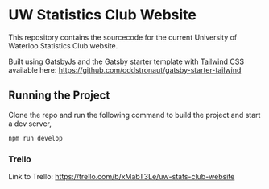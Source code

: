 # UW Statistics Club Website

This repository contains the sourcecode for the current University of Waterloo Statistics Club website.

Built using [GatsbyJs](https://www.gatsbyjs.com/) and the Gatsby starter template with [Tailwind CSS](https://tailwindcss.com/) available here: https://github.com/oddstronaut/gatsby-starter-tailwind

## Running the Project
Clone the repo and run the following command to build the project and start a dev server,
```sh
npm run develop
```

### Trello
Link to Trello: https://trello.com/b/xMabT3Le/uw-stats-club-website
